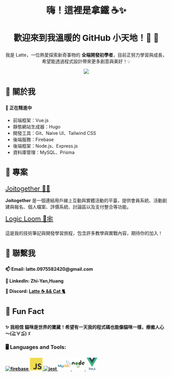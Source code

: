 <h1 align="center">嗨！這裡是拿鐵 ☕✨
</h1>

<h3 align="center" style="font-size: 26px">歡迎來到我溫暖的 GitHub 小天地！🎉 🎉</h3>


<p align="center">
    我是 Latte，一位熱愛探索新奇事物的 <strong>全端開發初學者</strong>，目前正努力學習與成長，希望能透過程式設計帶來更多創意與美好！💡
</p>

<div align="center">
 <img src="https://i.pinimg.com/originals/68/b2/b0/68b2b06c405ed6ae9574110150cca312.gif">   
</div>

<h3 style="font-size: 24px">
    🌟 關於我
</h3>

<h4> 🌱 正在精進中 </h4>
<ul>
    <li>前端框架：Vue.js</li>
    <li>靜態網站生成器：Hugo</li>
    <li>開發工具：Git、Naive UI、Tailwind CSS</li>
    <li>後端服務：Firebase</li>
    <li>後端框架：Node.js、Express.js</li>
    <li>資料庫管理：MySQL、Prisma</li>
</ul>


<h3 style="font-size: 24px"> 💼 專案 </h3>

<a href="https://joitogether.com/home" style="font-size: 20px;">Joitogether 🤝🌟</a>

<p>
   <strong>Joitogether</strong> 是一個連結用戶線上互動與實體活動的平臺，提供會員系統、活動創建與報名、個人檔案、評價系統、討論區以及支付整合等功能。
</p>


<a href="https://warmlatte.github.io/Logic-Loom/" style="font-size: 20px;">Logic Loom 🧠🕸️</a>

<p>
    這是我的技術筆記與開發學習旅程，包含許多教學與實戰內容，期待你的加入！
</p>

<h3 style="font-size: 24px;"> 🌌 聯繫我 </h3>
<p>
<strong> 📫 Email: latte.0975582420@gmail.com</strong>
</p>
<p>
<strong> 💼 LinkedIn: Zhi-Yan,Huang
</p>
<p>
    👾 Discord: <a href="https://discord.gg/CKUXRD2m">Latte ☕ && Cat 🐈</a>
</p>

<h3 style="font-size: 24px;">
    🎉 Fun Fact
</h3>
<p>
   ✨ 我相信 貓咪是世界的寶藏！希望有一天我的程式碼也能像貓咪一樣，療癒人心～(≧∀≦)ゞ
</p>

<h3 align="left">🖥️ Languages and Tools:</h3>
<p align="left"> <a href="https://firebase.google.com/" target="_blank" rel="noreferrer"> <img src="https://www.vectorlogo.zone/logos/firebase/firebase-icon.svg" alt="firebase" width="40" height="40"/> </a> <a href="https://developer.mozilla.org/en-US/docs/Web/JavaScript" target="_blank" rel="noreferrer"> <img src="https://raw.githubusercontent.com/devicons/devicon/master/icons/javascript/javascript-original.svg" alt="javascript" width="40" height="40"/> </a> <a href="https://jestjs.io" target="_blank" rel="noreferrer"> <img src="https://www.vectorlogo.zone/logos/jestjsio/jestjsio-icon.svg" alt="jest" width="40" height="40"/> </a> <a href="https://www.mysql.com/" target="_blank" rel="noreferrer"> <img src="https://raw.githubusercontent.com/devicons/devicon/master/icons/mysql/mysql-original-wordmark.svg" alt="mysql" width="40" height="40"/> </a> <a href="https://nodejs.org" target="_blank" rel="noreferrer"> <img src="https://raw.githubusercontent.com/devicons/devicon/master/icons/nodejs/nodejs-original-wordmark.svg" alt="nodejs" width="40" height="40"/> </a> <a href="https://vuejs.org/" target="_blank" rel="noreferrer"> <img src="https://raw.githubusercontent.com/devicons/devicon/master/icons/vuejs/vuejs-original-wordmark.svg" alt="vuejs" width="40" height="40"/> </a> </p>
